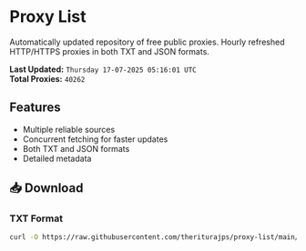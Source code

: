# Proxy List

Automatically updated repository of free public proxies. Hourly refreshed HTTP/HTTPS proxies in both TXT and JSON formats.

**Last Updated:** `Thursday 17-07-2025 05:16:01 UTC`  
**Total Proxies:** `40262`

## Features
- Multiple reliable sources
- Concurrent fetching for faster updates
- Both TXT and JSON formats
- Detailed metadata

## 📥 Download

### TXT Format
```bash
curl -O https://raw.githubusercontent.com/theriturajps/proxy-list/main/proxies.txt